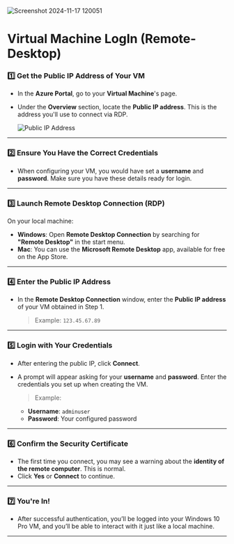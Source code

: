 
![Screenshot 2024-11-17 120051](https://github.com/user-attachments/assets/b1d9a979-fe13-4753-95f3-2bd3d82ecdc5)

# Virtual Machine LogIn (Remote-Desktop)

### 1️⃣ Get the Public IP Address of Your VM
- In the **Azure Portal**, go to your **Virtual Machine**'s page.  
- Under the **Overview** section, locate the **Public IP address**. This is the address you'll use to connect via RDP.

   ![Public IP Address](images/public_ip_address.png)

---

### 2️⃣ Ensure You Have the Correct Credentials
- When configuring your VM, you would have set a **username** and **password**. Make sure you have these details ready for login.

---

### 3️⃣ Launch Remote Desktop Connection (RDP)
   On your local machine:
   - **Windows**: Open **Remote Desktop Connection** by searching for **"Remote Desktop"** in the start menu.
   - **Mac**: You can use the **Microsoft Remote Desktop** app, available for free on the App Store.

---

### 4️⃣ Enter the Public IP Address
- In the **Remote Desktop Connection** window, enter the **Public IP address** of your VM obtained in Step 1.

   > Example: `123.45.67.89`

---

### 5️⃣ Login with Your Credentials
- After entering the public IP, click **Connect**.  
- A prompt will appear asking for your **username** and **password**. Enter the credentials you set up when creating the VM.

   > Example:  
   - **Username**: `adminuser`  
   - **Password**: Your configured password

---

### 6️⃣ Confirm the Security Certificate
- The first time you connect, you may see a warning about the **identity of the remote computer**. This is normal.
- Click **Yes** or **Connect** to continue.

---

### 7️⃣ You're In!
- After successful authentication, you’ll be logged into your Windows 10 Pro VM, and you’ll be able to interact with it just like a local machine.

---
